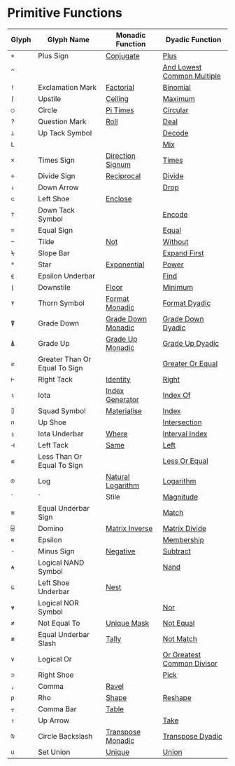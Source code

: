 # Primitive Functions

| Glyph | Glyph Name | Monadic Function | Dyadic Function |
| --- | --- | --- | --- |
| `+` | Plus Sign | [Conjugate](/conjugate.md#) | [Plus](/plus.md#) |
| `^` |  |  | [And Lowest Common Multiple](/and-lowest-common-multiple.md#) |
| `!` | Exclamation Mark | [Factorial](/factorial.md#) | [Binomial](/binomial.md#) |
| `⌈` | Upstile | [Ceiling](/ceiling.md#) | [Maximum](/maximum.md#) |
| `○` | Circle | [Pi Times](/pi-times.md#) | [Circular](/circular.md#) |
| `?` | Question Mark | [Roll](/roll.md#) | [Deal](/deal.md#) |
| `⊥` | Up Tack Symbol |  | [Decode](/decode.md#) |
| `L` |  |  | [Mix](/mix.md#) |
| `×` | Times Sign | [Direction Signum](/direction.md#) | [Times](/times.md#) |
| `÷` | Divide Sign | [Reciprocal](/reciprocal.md#) | [Divide](/divide.md#) |
| `↓` | Down Arrow |  | [Drop](/drop.md#) |
| `⊂` | Left Shoe | [Enclose](/enclose.md#) |  |
| `⊤` | Down Tack Symbol |  | [Encode](/encode.md#) |
| `=` | Equal Sign |  | [Equal](/equal.md#) |
| `~` | Tilde | [Not](/not.md#) | [Without](/without.md#) |
| `⍀` | Slope Bar |  | [Expand First](/expand-first.md#) |
| `*` | Star | [Exponential](/exponential.md#) | [Power](/power.md#) |
| `⍷` | Epsilon Underbar |  | [Find](/find.md#) |
| `⌊` | Downstile | [Floor](/floor.md#) | [Minimum](/minimum.md#) |
| `⍕` | Thorn Symbol | [Format Monadic](/format-monadic.md#) | [Format Dyadic](/format-dyadic.md#) |
| `⍒` | Grade Down | [Grade Down Monadic](/grade-down-monadic.md#) | [Grade Down Dyadic](/grade-down-dyadic.md#) |
| `⍋` | Grade Up | [Grade Up Monadic](/grade-up-monadic.md#) | [Grade Up Dyadic](/grade-up-dyadic.md#) |
| `≥` | Greater Than Or Equal To Sign |  | [Greater Or Equal](/greater-or-equal.md#) |
| `⊢` | Right Tack | [Identity](/identity.md#) | [Right](/right.md#) |
| `⍳` | Iota | [Index Generator](/index-generator.md#) | [Index Of](/index-of.md#) |
| `⌷` | Squad Symbol | [Materialise](/materialise.md#) | [Index](/index.md#) |
| `∩` | Up Shoe |  | [Intersection](/intersection.md#) |
| `⍸` | Iota Underbar | [Where](/where.md#) | [Interval Index](/interval-index.md#) |
| `⊣` | Left Tack | [Same](/same.md#) | [Left](/left.md#) |
| `≤` | Less Than Or Equal To Sign |  | [Less Or Equal](/less-or-equal.md#) |
| `⍟` | Log | [Natural Logarithm](/natural-logarithm.md#) | [Logarithm](/logarithm.md#) |
| `|` | Stile | [Magnitude](/magnitude.md#) | [Residue](/residue.md#) |
| `≡` | Equal Underbar Sign |  | [Match](/match.md#) |
| `⌹` | Domino | [Matrix Inverse](/matrix-inverse.md#) | [Matrix Divide](/matrix-divide.md#) |
| `∊` | Epsilon |  | [Membership](/membership.md#) |
| `-` | Minus Sign | [Negative](/negative.md#) | [Subtract](/subtract.md#) |
| `⍲` | Logical NAND Symbol |  | [Nand](/nand.md#) |
| `⊆` | Left Shoe Underbar | [Nest](/nest.md#) |  |
| `⍱` | Logical NOR Symbol |  | [Nor](/nor.md#) |
| `≠` | Not Equal To | [Unique Mask](/unique-mask.md#) | [Not Equal](/not-equal.md#) |
| `≢` | Equal Underbar Slash | [Tally](/tally.md#) | [Not Match](/not-match.md#) |
| `∨` | Logical Or |  | [Or Greatest Common Divisor](/or-greatest-common-divisor.md#) |
| `⊃` | Right Shoe |  | [Pick](/pick.md#) |
| `,` | Comma | [Ravel](/ravel.md#) |  |
| `⍴` | Rho | [Shape](/shape.md#) | [Reshape](/reshape.md#) |
| `⍪` | Comma Bar | [Table](/table.md#) |  |
| `↑` | Up Arrow |  | [Take](/take.md#) |
| `⍉` | Circle Backslash | [Transpose Monadic](/transpose-monadic.md#) | [Transpose Dyadic](/transpose-dyadic.md#) |
| `∪` | Set Union | [Unique](/unique.md#) | [Union](/union.md#) |

